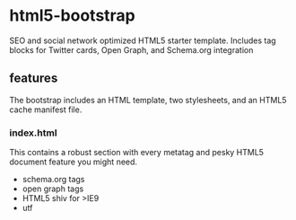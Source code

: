 html5-bootstrap
===============

SEO and social network optimized HTML5 starter template. Includes tag blocks for Twitter cards, Open Graph, and Schema.org integration

## features

The bootstrap includes an HTML template, two stylesheets, and an HTML5 cache manifest file.

### index.html

This contains a robust <head> section with every metatag and pesky HTML5 document feature you might need.

- schema.org tags
- open graph tags
- HTML5 shiv for >IE9
- utf
